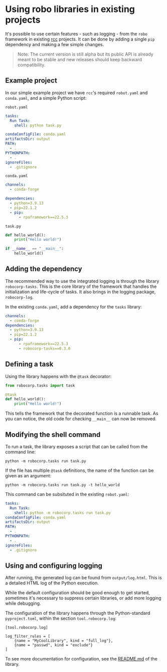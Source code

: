 # Using robo libraries in existing projects

It's possible to use certain features - such as logging - from the `robo` framework in existing [rcc](https://github.com/robocorp/rcc) projects. It can be done by adding a single `pip` dependency and making a few simple changes.

> Note: The current version is still alpha but its public API is already meant to be stable and new releases should keep backward compatibility.

## Example project

In our simple example project we have `rcc`'s required `robot.yaml` and `conda.yaml`, and a simple Python script:

`robot.yaml`
```yaml
tasks:
  Run Task:
    shell: python task.py

condaConfigFile: conda.yaml
artifactsDir: output
PATH:
  - .
PYTHONPATH:
  - .
ignoreFiles:
  - .gitignore
```

`conda.yaml`
```yaml
channels:
  - conda-forge

dependencies:
  - python=3.9.13
  - pip=22.1.2
  - pip:
      - rpaframework==22.5.3
```

`task.py`
```python
def hello_world():
    print("Hello world!")

if __name__ == "__main__":
    hello_world()
```

## Adding the dependency

The recommended way to use the integrated logging is through the library `robocorp-tasks`. This is the core library of the framework that handles the initialization and life-cycle of tasks. It also brings in the logging package, `robocorp-log`.

In the existing `conda.yaml`, add a dependency for the `tasks` library:

```yaml
channels:
  - conda-forge
dependencies:
  - python=3.9.13
  - pip=22.1.2
  - pip:
      - rpaframework==22.5.3
      - robocorp-tasks==0.3.0
```
## Defining a task

Using the library happens with the `@task` decorator:

```python
from robocorp.tasks import task

@task
def hello_world():
    print("Hello world!")
```

This tells the framework that the decorated function is a runnable task. As you can notice, the old code for checking `__main__` can now be removed.

## Modifying the shell command

To run a task, the library exposes a script that can be called from the command line:

`python -m robocorp.tasks run task.py`

If the file has multiple `@task` definitions, the name of the function can be given as an argument:

`python -m robocorp.tasks run task.py -t hello_world`

This command can be subsituted in the existing `robot.yaml`:

```yaml
tasks:
  Run Task:
    shell: python -m robocorp.tasks run task.py
condaConfigFile: conda.yaml
artifactsDir: output
PATH:
  - .
PYTHONPATH:
  - .
ignoreFiles:
  - .gitignore
```

## Using and configuring logging

After running, the generated log can be found from `output/log.html`. This is a detailed HTML log of the Python execution.

While the default configuration should be good enough to get started, sometimes it's necessary to suppress certain libraries, or add more logging while debugging.

The configuration of the library happens through the Python-standard `pyproject.toml`, within the section `tool.robocorp.log`:
```
[tool.robocorp.log]

log_filter_rules = [
    {name = "MyCoolLibrary", kind = "full_log"},
    {name = "passwd", kind = "exclude"}
]
```

To see more documentation for configuration, see the [README.md](https://github.com/robocorp/robocorp/blob/master/log/README.md) of the library.
